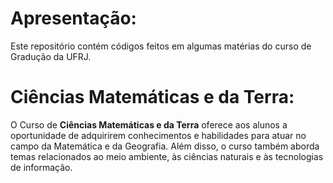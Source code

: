 # Apresentação:

Este repositório contém códigos feitos em algumas matérias do curso de Gradução da UFRJ.

# Ciências Matemáticas e da Terra:

O Curso de **Ciências Matemáticas e da Terra** oferece aos alunos a oportunidade de adquirirem conhecimentos e habilidades para atuar no campo da Matemática e da Geografia. Além disso, o curso também aborda temas relacionados ao meio ambiente, às ciências naturais e às tecnologias de informação.
